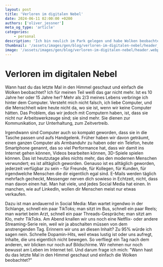 ```yaml
---
layout: post
title: 'Verloren im digitalen Nebel'
date: 2024-06-11 02:00:00 +0200
authors: ['oliver_jessner']
meta_og_type: 'article'
categories:
    - personal
description: 'Ich bin neulich im Park gelegen und habe Wolken beobachtet, und dabei ist mir folgender Text in meinen Gedanken entstanden.'
thumbnail: '/assets/images/gen/blog/verloren-im-digitalen-nebel/header_thumbnail.webp'
image: '/assets/images/gen/blog/verloren-im-digitalen-nebel/header.webp'
---
```


# Verloren im digitalen Nebel

Wann hast du das letzte Mal in den Himmel geschaut und einfach die Wolken beobachtet? Ich für meinen Teil weiß das gar nicht mehr. Ist es 10 Jahre her oder 15 Jahre her? Mehr als 2/3 meines Lebens verbringe ich hinter dem Computer. Versteht mich nicht falsch, ich liebe Computer, und die Menschheit wäre heute nicht da, wo sie ist, wenn wir keine Computer hätten. Das Problem, das wir jedoch mit Computern haben, ist, dass sie nicht nur Arbeitswerkzeuge sind; sie sind mehr. Sie dienen zur Kommunikation, zur Unterhaltung, zum Zeitvertreib.

Irgendwann sind Computer auch so kompakt geworden, dass sie in die Tasche passen und aufs Handgelenk. Früher haben wir davon geträumt, einen ganzen Computer als Armbanduhr zu haben oder ein Telefon, heute Smartphone genannt, das so viel Performance hat, dass wir damit ins Internet gehen können, Videos bearbeiten können, 3D-Spiele spielen können. Das ist heutzutage alles nichts mehr, das den modernen Menschen verwundert; es ist alltäglich geworden. Genauso ist es alltäglich geworden, jederzeit verfügbar zu sein – für Freunde, für Kollegen, für Kunden, für irgendwelche Menschen die dir eigentlich egal sind. E-Mails werden täglich mehrfach gecheckt, Messenger nerven dich sowieso in Echtzeit, nicht, dass man davon einen hat. Man hat viele, und jedes Social Media hat einen. In manchen, wie auf LinkedIn, wollen dir Menschen meist nur etwas verkaufen.

Dazu ist man andauernd in Social Media: Man wartet irgendwo in der Schlange, schnell ein paar TikToks; man sitzt im Bus, schnell ein paar Reels; man wartet beim Arzt, schnell ein paar Threads-Gespräche; man sitzt am Klo, mehr TikToks. Am Abend knallen wir uns noch eine Netflix- oder andere Streaming-Serie rein, weil wir ja abschalten müssen von dem anstrengenden Tag. Erinnern wir uns an diesen Inhalt? Zu 95% würde ich sagen nein. Schnelle Dopamin-Hits, weil etwas lustig ist oder uns aufregt, Inhalte, die uns eigentlich nicht bewegen. So verfliegt ein Tag nach dem anderen, wir blicken nur noch auf Bildschirme. Wir nehmen nur noch bewusst am Leben im Internet teil. Und darum frage ich mich: "Wann hast du das letzte Mal in den Himmel geschaut und einfach die Wolken beobachtet?"
